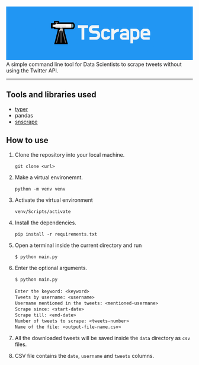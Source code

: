 ![tscrape.png](images/tscrape.png)
A simple command line tool for Data Scientists to scrape tweets without using the Twitter API.

---

## Tools and libraries used
- [typer](https://typer.tiangolo.com/)
- pandas
- [snscrape](https://github.com/JustAnotherArchivist/snscrape)

## How to use
1. Clone the repository into your local machine.
   ```
   git clone <url>
   ```

2. Make a virtual environemnt.
   ```
   python -m venv venv
   ```
3. Activate the virtual environment
   ```
   venv/Scripts/activate
   ```
4. Install the dependencies.
    ```
    pip install -r requirements.txt
    ```
5. Open a terminal inside the current directory and run
    ```
    $ python main.py
    ```
6. Enter the optional arguments.
   ```
   $ python main.py
   
   Enter the keyword: <keyword>
   Tweets by username: <username>
   Username mentioned in the tweets: <mentioned-usermane>
   Scrape since: <start-date>
   Scrape till: <end-date>
   Number of tweets to scrape: <tweets-number>
   Name of the file: <output-file-name.csv>
   ```
7. All the downloaded tweets will be saved inside the `data` directory as `csv` files.
8. CSV file contains the `date`, `username` and `tweets` columns.
